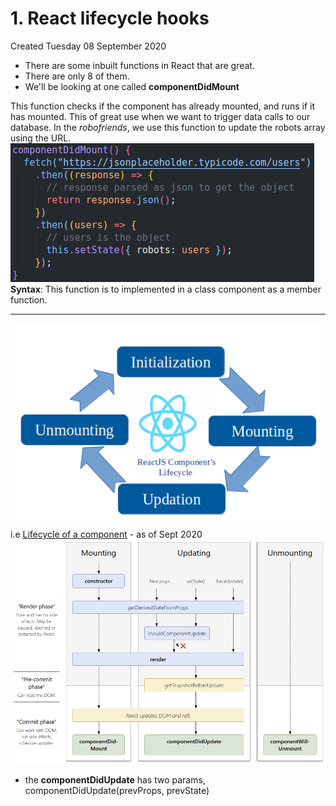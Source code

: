 # 1. React lifecycle hooks
Created Tuesday 08 September 2020


* There are some inbuilt functions in React that are great.
* There are only 8 of them.
* We'll be looking at one called **componentDidMount**

This function checks if the component has already mounted, and runs if it has mounted. This of great use when we want to trigger data calls to our database. In the *robofriends*, we use this function to update the robots array using the URL.
![](./1._React_lifecycle_hooks/pasted_image.png)
**Syntax**: This function is to implemented in a class component as a member function.


*****

![](./1._React_lifecycle_hooks/pasted_image002.png)
i.e [Lifecycle of a component](https://projects.wojtekmaj.pl/react-lifecycle-methods-diagram/) - as of Sept 2020
![](./1._React_lifecycle_hooks/pasted_image001.png)

* the **componentDidUpdate** has two params, componentDidUpdate(prevProps, prevState)


